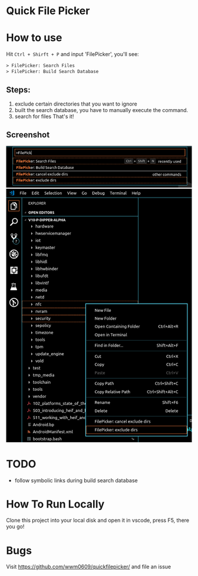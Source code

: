 # Quick File Picker

# How to use
Hit `Ctrl + Shirft + P` and input 'FilePicker', you'll see:
```
> FilePicker: Search Files
> FilePicker: Build Search Database
```

## Steps:
1. exclude certain directories that you want to ignore
2. built the search database, you have to manually execute the command.
3. search for files
That's it!

## Screenshot
<img src="https://raw.githubusercontent.com/wwm0609/quickfilepicker/master/resources/dark/file-picker-commands.png">    

<img src="https://raw.githubusercontent.com/wwm0609/quickfilepicker/master/resources/dark/exclude_dirs.png">
 

# TODO
- follow symbolic links during build search database

# How To Run Locally
Clone this project into your local disk and open it in vscode, press F5, there you go!

# Bugs
Visit https://github.com/wwm0609/quickfilepicker/ and file an issue
